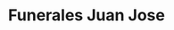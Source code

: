 ---
title: "Funerales Juan Jose"
url: /san-vicente/funerales-juan-jose/
shop: directores de funerarias
---